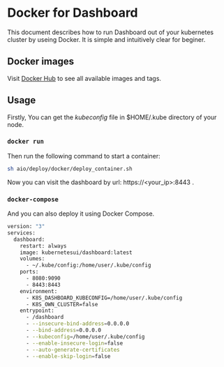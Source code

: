 # Docker for Dashboard

This document describes how to run Dashboard out of your kubernetes cluster by useing Docker.  It is simple and  intuitively clear for beginer.

## Docker images

Visit [Docker Hub](https://hub.docker.com/r/kubernetesui/dashboard) to see all available images and tags.

## Usage

Firstly, You can get the *kubeconfig* file in $HOME/.kube directory of your node.

### `docker run`

Then run the following command to start a container:
```sh
sh aio/deploy/docker/deploy_container.sh
```

Now you can visit the dashboard by url: https://<your_ip>:8443 .

###  `docker-compose`

And you can also deploy it using Docker Compose. 

```sh
version: "3"
services:
  dashboard:
    restart: always
    image: kubernetesui/dashboard:latest
    volumes:
      - ~/.kube/config:/home/user/.kube/config
    ports:
      - 8080:9090
      - 8443:8443
    environment:
      - K8S_DASHBOARD_KUBECONFIG=/home/user/.kube/config
      - K8S_OWN_CLUSTER=false
    entrypoint:
      - /dashboard
      - --insecure-bind-address=0.0.0.0
      - --bind-address=0.0.0.0
      - --kubeconfig=/home/user/.kube/config
      - --enable-insecure-login=false
      - --auto-generate-certificates
      - --enable-skip-login=false
```
